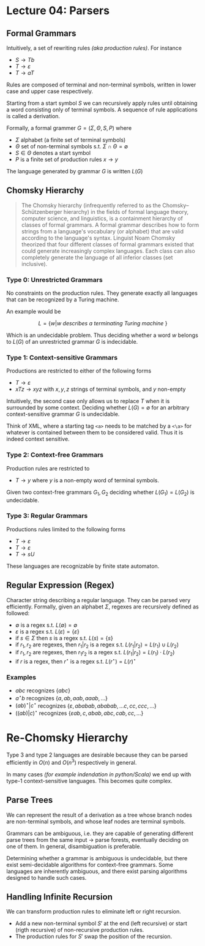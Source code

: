 # Lecture 04: Parsers

## Formal Grammars

Intuitively, a set of rewriting rules *(aka production rules)*. For instance

- $S \rightarrow Tb$
- $T \rightarrow \varepsilon$
- $T \rightarrow aT$

Rules are composed of terminal and non-terminal symbols, written in lower case
and upper case respectively.

Starting from a start symbol $S$ we can recursively apply rules until obtaining
a word consisting only of terminal symbols. A sequence of rule applications is
called a derivation.

Formally, a formal grammer $G = (\Sigma, \Theta, S, P)$ where

- $\Sigma$ alphabet (a finite set of terminal symbols)
- $\Theta$ set of non-terminal symbols s.t. $\Sigma \cap \Theta = \emptyset$
- $S \in \Theta$ denotes a start symbol
- $P$ is a finite set of production rules $x \rightarrow y$

The language generated by grammar $G$ is written $L(G)$

## Chomsky Hierarchy

> The Chomsky hierarchy (infrequently referred to as the Chomsky–Schützenberger 
> hierarchy) in the fields of formal language theory, computer science, and 
> linguistics, is a containment hierarchy of classes of formal grammars. A 
> formal grammar describes how to form strings from a language's vocabulary 
> (or alphabet) that are valid according to the language's syntax. Linguist 
> Noam Chomsky theorized that four different classes of formal grammars existed 
> that could generate increasingly complex languages. Each class can also 
> completely generate the language of all inferior classes (set inclusive). 

### Type 0: Unrestricted Grammars

No constraints on the production rules. They generate exactly all languages 
that can be recognized by a Turing machine.

An example would be

$$
L = \lbrace w | w \textit{ describes a terminating Turing machine } \rbrace
$$

Which is an undecidable problem. Thus deciding whether a word $w$ belongs to
$L(G)$ of an unrestricted grammar $G$ is indecidable.

### Type 1: Context-sensitive Grammars

Productions are restricted to either of the following forms

- $T \rightarrow \varepsilon$ 
- $xTz \rightarrow xyz$ with $x,y,z$ strings of terminal symbols, and $y$ 
non-empty

Intuitively, the second case only allows us to replace $T$ when it is 
surrounded by some context. Deciding whether $L(G) = \emptyset$ for an arbitrary
context-sensitive grammar $G$ is undecidable.

Think of XML, where a starting tag `<a>` needs to be matched by a `<\a>` for
whatever is contained between them to be considered valid. Thus it is indeed
context sensitive.

### Type 2: Context-free Grammars

Production rules are restricted to

- $T \rightarrow y$ where $y$ is a non-empty word of terminal symbols.

Given two context-free grammars $G_1, G_2$ deciding whether $L(G_1) = L(G_2)$
is undecidable.

### Type 3: Regular Grammars

Productions rules limited to the following forms

- $T \rightarrow \varepsilon$
- $T \rightarrow \varepsilon$ 
- $T \rightarrow sU$

These languages are recognizable by finite state automaton.

## Regular Expression (Regex)

Character string describing a regular language. They can be parsed very 
efficiently. Formally, given an alphabet $\Sigma$, regexes are recursively 
defined as followed:

- $\emptyset$ is a regex s.t. $L(\emptyset) = \emptyset$
- $\varepsilon$ is a regex s.t. $L(\varepsilon) = \lbrace \varepsilon \rbrace$
- if $s \in \Sigma$ then $s$ is a regex s.t. $L(s) = \lbrace s \rbrace$
- if $r_1, r_2$ are regexes, then $r_1 | r_2$ is a regex s.t.
$L(r_1|r_2) = L(r_1) \cup L(r_2)$
- if $r_1, r_2$ are regexes, then $r_1 r_2$ is a regex s.t.
$L(r_1|r_2) = L(r_1) \cdot L(r_2)$
- if $r$ is a regex, then $r^\star$ is a regex s.t. $L(r^\star) = L(r)^\star$

### Examples

- $abc$ recognizes $\lbrace abc \rbrace$
- $a^\star b$ recognizes $\lbrace a, ab, aab, aaab, \dots \rbrace$
- $(ab)^\star | c^\star$ recognizes 
$\lbrace \varepsilon, ab abab, ababab, \dots c, cc, ccc, \dots \rbrace$
- $((ab)|c)^\star$ recognizes 
$\lbrace \varepsilon ab, c, abab, abc, cab, cc, \dots \rbrace$

# Re-Chomsky Hierarchy

Type 3 and type 2 languages are desirable because they can be parsed 
efficiently in $O(n)$ and $O(n^3)$ respectively in general.

In many cases *(for example indendation in python/Scala)* we end up with type-1
context-sensitive languages. This becomes quite complex.

## Parse Trees

We can represent the result of a derivation as a tree whose branch nodes are
non-terminal symbols, and whose leaf nodes are terminal symbols.

Grammars can be ambiguous, i.e. they are capable of generating different parse
trees from the same input $\rightarrow$ parse forests, eventually deciding on
one of them. In general, disambiguation is preferable.

Determining whether a grammar is ambiguous is undecidable, but there exist
semi-decidable algorithms for context-free grammars. Some languages are
inherently ambiguous, and there exist parsing algorithms designed to handle
such cases.

## Handling Infinite Recursion

We can transform production rules to eliminate left or right recursion.

- Add a new non-terminal symbol $S'$ at the end (left recursive) or start
(rigth recursive) of non-recursive production rules.
- The production rules for $S'$ swap the position of the recursion.

